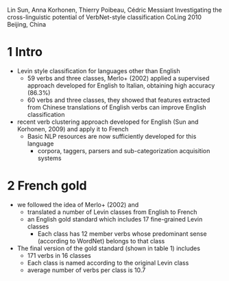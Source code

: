 Lin Sun, Anna Korhonen, Thierry Poibeau, Cédric Messiant
Investigating the cross-linguistic potential of VerbNet-style classification
CoLing 2010 Beijing, China


# 1 Intro

* Levin style classification for languages other than English
  * 59 verbs and three classes, Merlo+ (2002) applied a supervised
    approach developed for English to Italian, obtaining high accuracy (86.3%)
  * 60 verbs and three classes, they showed that features extracted from
    Chinese translations of English verbs can improve English classification
* recent verb clustering approach developed for English
  (Sun and Korhonen, 2009) and apply it to French
  * Basic NLP resources are now sufficiently developed for this language
    * corpora, taggers, parsers and sub-categorization acquisition systems

# 2 French gold

* we followed the idea of Merlo+ (2002) and
  * translated a number of Levin classes from English to French
  * an English gold standard which includes 17 fine-grained Levin classes
    * Each class has 12 member verbs whose predominant sense (according to
      WordNet) belongs to that class
* The final version of the gold standard (shown in table 1) includes
  * 171 verbs in 16 classes
  * Each class is named according to the original Levin class
  * average number of verbs per class is 10.7
